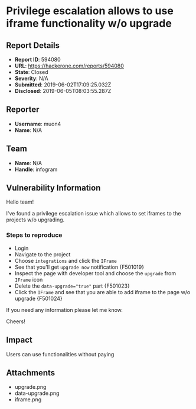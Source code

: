 # Privilege escalation allows to use iframe functionality w/o upgrade

## Report Details
- **Report ID**: 594080
- **URL**: https://hackerone.com/reports/594080
- **State**: Closed
- **Severity**: N/A
- **Submitted**: 2019-06-02T17:09:25.032Z
- **Disclosed**: 2019-06-05T08:03:55.287Z

## Reporter
- **Username**: muon4
- **Name**: N/A

## Team
- **Name**: N/A
- **Handle**: infogram

## Vulnerability Information
Hello team!

I've found a privilege escalation issue which allows to set iframes to the projects w/o upgrading.

### Steps to reproduce
- Login
- Navigate to the project
- Choose `integrations` and click the `IFrame`
- See that you'll get `upgrade now` notification
{F501019}
- Inspect the page with developer tool and choose the `upgrade` from `IFrame` icon
- Delete the `data-upgrade="true"` part
{F501023}
- Click the `IFrame` and see that you are able to add iframe to the page w/o upgrade
{F501024}


If you need any information please let me know.

Cheers!

## Impact

Users can use functionalities without paying

## Attachments
- upgrade.png
- data-upgrade.png
- iframe.png
